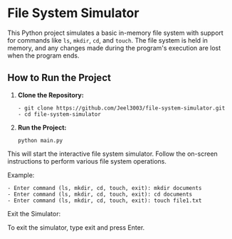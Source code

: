 # File System Simulator

This Python project simulates a basic in-memory file system with support for commands like `ls`, `mkdir`, `cd`, and `touch`. The file system is held in memory, and any changes made during the program's execution are lost when the program ends.

## How to Run the Project

1. **Clone the Repository:**

   ```
   - git clone https://github.com/Jeel3003/file-system-simulator.git
   - cd file-system-simulator
   ```
2. **Run the Project:**

    ```
    python main.py
    ```
This will start the interactive file system simulator. Follow the on-screen instructions to perform various file system operations.

Example:

```
- Enter command (ls, mkdir, cd, touch, exit): mkdir documents
- Enter command (ls, mkdir, cd, touch, exit): cd documents
- Enter command (ls, mkdir, cd, touch, exit): touch file1.txt
```

Exit the Simulator:

To exit the simulator, type exit and press Enter.
